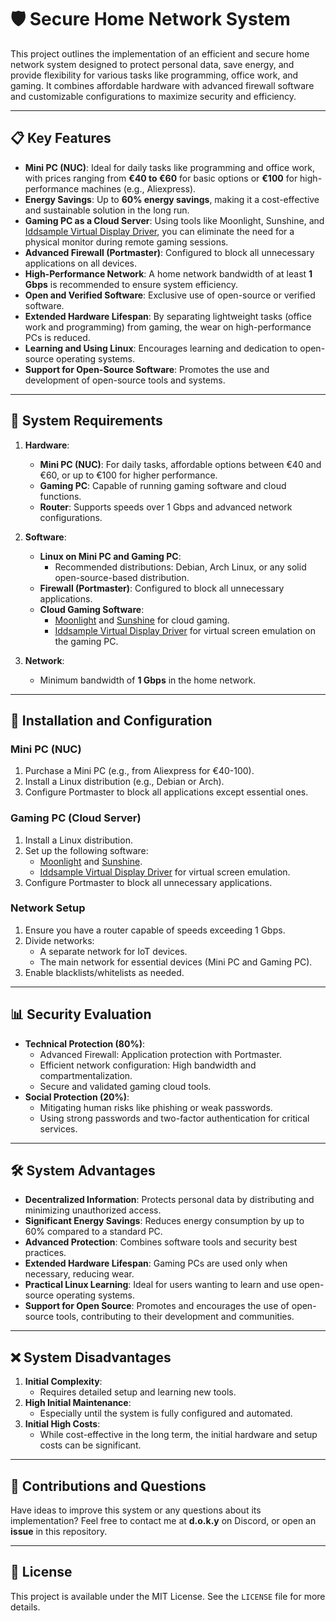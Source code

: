 # 🛡️ Secure Home Network System

This project outlines the implementation of an efficient and secure home network system designed to protect personal data, save energy, and provide flexibility for various tasks like programming, office work, and gaming. It combines affordable hardware with advanced firewall software and customizable configurations to maximize security and efficiency.

---

## 📋 Key Features

- **Mini PC (NUC)**: Ideal for daily tasks like programming and office work, with prices ranging from **€40 to €60** for basic options or **€100** for high-performance machines (e.g., Aliexpress).
- **Energy Savings**: Up to **60% energy savings**, making it a cost-effective and sustainable solution in the long run.
- **Gaming PC as a Cloud Server**: Using tools like Moonlight, Sunshine, and [Iddsample Virtual Display Driver](https://github.com/itsmikethetech/Virtual-Display-Driver), you can eliminate the need for a physical monitor during remote gaming sessions.
- **Advanced Firewall (Portmaster)**: Configured to block all unnecessary applications on all devices.
- **High-Performance Network**: A home network bandwidth of at least **1 Gbps** is recommended to ensure system efficiency.
- **Open and Verified Software**: Exclusive use of open-source or verified software.
- **Extended Hardware Lifespan**: By separating lightweight tasks (office work and programming) from gaming, the wear on high-performance PCs is reduced.
- **Learning and Using Linux**: Encourages learning and dedication to open-source operating systems.
- **Support for Open-Source Software**: Promotes the use and development of open-source tools and systems.

---

## 🔧 System Requirements

1. **Hardware**:
   - **Mini PC (NUC)**: For daily tasks, affordable options between €40 and €60, or up to €100 for higher performance.
   - **Gaming PC**: Capable of running gaming software and cloud functions.
   - **Router**: Supports speeds over 1 Gbps and advanced network configurations.

2. **Software**:
   - **Linux on Mini PC and Gaming PC**:
     - Recommended distributions: Debian, Arch Linux, or any solid open-source-based distribution.
   - **Firewall (Portmaster)**: Configured to block all unnecessary applications.
   - **Cloud Gaming Software**:
     - [Moonlight](https://moonlight-stream.org/) and [Sunshine](https://github.com/LizardByte/Sunshine) for cloud gaming.
     - [Iddsample Virtual Display Driver](https://github.com/itsmikethetech/Virtual-Display-Driver) for virtual screen emulation on the gaming PC.

3. **Network**:
   - Minimum bandwidth of **1 Gbps** in the home network.

---

## 🚀 Installation and Configuration

### Mini PC (NUC)
1. Purchase a Mini PC (e.g., from Aliexpress for €40-100).
2. Install a Linux distribution (e.g., Debian or Arch).
3. Configure Portmaster to block all applications except essential ones.

### Gaming PC (Cloud Server)
1. Install a Linux distribution.
2. Set up the following software:
   - [Moonlight](https://moonlight-stream.org/) and [Sunshine](https://github.com/LizardByte/Sunshine).
   - [Iddsample Virtual Display Driver](https://github.com/itsmikethetech/Virtual-Display-Driver) for virtual screen emulation.
3. Configure Portmaster to block all unnecessary applications.

### Network Setup
1. Ensure you have a router capable of speeds exceeding 1 Gbps.
2. Divide networks:
   - A separate network for IoT devices.
   - The main network for essential devices (Mini PC and Gaming PC).
3. Enable blacklists/whitelists as needed.

---

## 📊 Security Evaluation

- **Technical Protection (80%)**:
  - Advanced Firewall: Application protection with Portmaster.
  - Efficient network configuration: High bandwidth and compartmentalization.
  - Secure and validated gaming cloud tools.
- **Social Protection (20%)**:
  - Mitigating human risks like phishing or weak passwords.
  - Using strong passwords and two-factor authentication for critical services.

---

## 🛠️ System Advantages

- **Decentralized Information**: Protects personal data by distributing and minimizing unauthorized access.
- **Significant Energy Savings**: Reduces energy consumption by up to 60% compared to a standard PC.
- **Advanced Protection**: Combines software tools and security best practices.
- **Extended Hardware Lifespan**: Gaming PCs are used only when necessary, reducing wear.
- **Practical Linux Learning**: Ideal for users wanting to learn and use open-source operating systems.
- **Support for Open Source**: Promotes and encourages the use of open-source tools, contributing to their development and communities.

---

## ❌ System Disadvantages

1. **Initial Complexity**:
   - Requires detailed setup and learning new tools.
2. **High Initial Maintenance**:
   - Especially until the system is fully configured and automated.
3. **Initial High Costs**:
   - While cost-effective in the long term, the initial hardware and setup costs can be significant.

---

## 🤝 Contributions and Questions

Have ideas to improve this system or any questions about its implementation? Feel free to contact me at **d.o.k.y** on Discord, or open an **issue** in this repository.

---

## 📝 License

This project is available under the MIT License. See the `LICENSE` file for more details.
